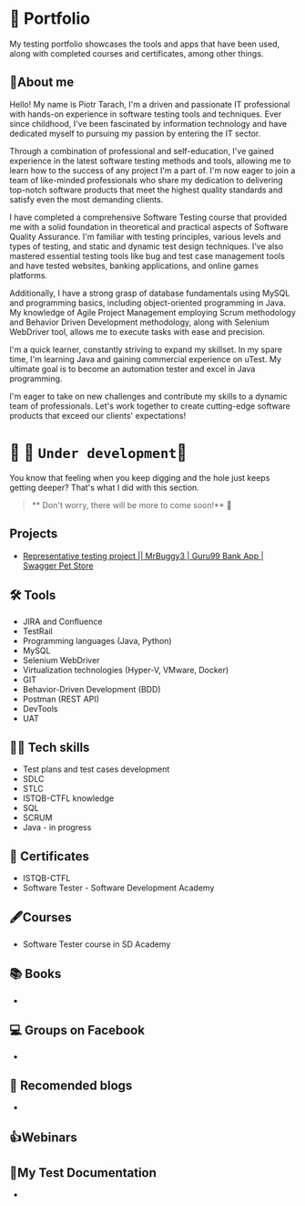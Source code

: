 # 📗 Portfolio
My testing portfolio showcases the tools and apps that have been used, along with completed courses and certificates, among other things.
## 📖About me
Hello! My name is Piotr Tarach, I'm a driven and passionate IT professional with hands-on experience in software testing tools and techniques. Ever since childhood, I've been fascinated by information technology and have dedicated myself to pursuing my passion by entering the IT sector.

Through a combination of professional and self-education, I've gained experience in the latest software testing methods and tools, allowing me to learn how to the success of any project I'm a part of. I'm now eager to join a team of like-minded professionals who share my dedication to delivering top-notch software products that meet the highest quality standards and satisfy even the most demanding clients.

I have completed a comprehensive Software Testing course that provided me with a solid foundation in theoretical and practical aspects of Software Quality Assurance. I'm familiar with testing principles, various levels and types of testing, and static and dynamic test design techniques. I've also mastered essential testing tools like bug and test case management tools and have tested websites, banking applications, and online games platforms.

Additionally, I have a strong grasp of database fundamentals using MySQL and programming basics, including object-oriented programming in Java. My knowledge of Agile Project Management employing Scrum methodology and Behavior Driven Development methodology, along with Selenium WebDriver tool, allows me to execute tasks with ease and precision.

I'm a quick learner, constantly striving to expand my skillset. In my spare time, I'm learning Java and gaining commercial experience on uTest. My ultimate goal is to become an automation tester and excel in Java programming.

I'm eager to take on new challenges and contribute my skills to a dynamic team of professionals. Let's work together to create cutting-edge software products that exceed our clients' expectations!

# :construction_worker: :construction: `Under development`:construction:
You know that feeling when you keep digging and the hole just keeps getting deeper? That's what I did with this section.
> ** Don't worry, there will be more to come soon!** :do_not_litter:

## Projects
* [Representative testing project || MrBuggy3 | Guru99 Bank App | Swagger Pet Store](https://github.com/MalfiRG/Project1#representative-testing-project)

## 🛠️ Tools
* JIRA and Confluence
* TestRail 
* Programming languages (Java, Python)
* MySQL
* Selenium WebDriver
* Virtualization technologies (Hyper-V, VMware, Docker)
* GIT 
* Behavior-Driven Development (BDD)
* Postman (REST API)
* DevTools
* UAT
## 👩‍💻 Tech skills
* Test plans and test cases development 
* SDLC
* STLC
* ISTQB-CTFL knowledge
* SQL
* SCRUM
* Java - in progress
## 🥇 Certificates
* ISTQB-CTFL
* Software Tester - Software Development Academy
## 🖋️Courses
* Software Tester course in SD Academy


## 📚 Books
*
## 💻 Groups on Facebook
*
## 💭 Recomended blogs
* 
## 👍Webinars
## 📑My Test Documentation
*
